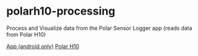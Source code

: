 # polarh10-processing
Process and Visualize data from the Polar Sensor Logger app (reads data from Polar H10)

[App (android only)](https://play.google.com/store/apps/details?id=com.j_ware.polarsensorlogger&hl=en_CA&gl=US)
[Polar H10](https://www.polar.com/ca-en/sensors/h10-heart-rate-sensor)
